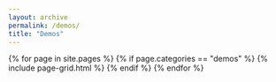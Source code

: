 ```yaml
---
layout: archive
permalink: /demos/
title: "Demos"
---
```


<div class="tiles">
	{% for page in site.pages  %}
		{% if page.categories == "demos" %}
			{% include page-grid.html %}
		{% endif %} 
	{% endfor %}
</div>
